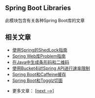 ## Spring Boot Libraries

此模块包含有关各种Spring Boot库的文章

## 相关文章

+ [使用Spring的ShedLock指南](docs/使用Spring的ShedLock指南.md)
+ [Spring Web库Problem指南](docs/SpringWeb库Problem指南.md)
+ [在Java中生成条形码和二维码](docs/在Java中生成条形码和二维码.md)
+ [使用Bucket4j对Spring API进行速率限制](docs/使用Bucket4j对SpringAPI进行速率限制.md)
+ [Spring Boot和Caffeine缓存](docs/SpringBoot和Caffeine缓存.md)
+ [Spring Boot和Togglz切面](docs/SpringBoot和Togglz切面.md)

- 更多文章： [[next -->]](../spring-boot-libraries-2/README.md)